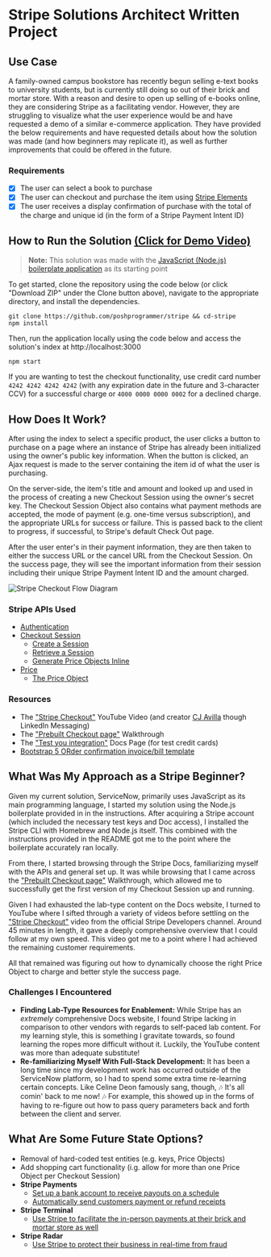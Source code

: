 # Stripe Solutions Architect Written Project
## Use Case
A family-owned campus bookstore has recently begun selling e-text books to university students, but is currently still doing so out of their brick and mortar store. With a reason and desire to open up selling of e-books online, they are considering Stripe as a facilitating vendor. However, they are struggling to visualize what the user experience would be and have requested a demo of a similar e-commerce application. They have provided the below requirements and have requested details about how the solution was made (and how beginners may replicate it), as well as further improvements that could be offered in the future.

### Requirements
 - [X] The user can select a book to purchase
 - [X] The user can checkout and purchase the item using [Stripe Elements](https://stripe.com/payments/elements)
 - [X] The user receives a display confirmation of purchase with the total of the charge and unique id (in the form of a Stripe Payment Intent ID)

## How to Run the Solution [(Click for Demo Video)](https://youtu.be/CRV2Q2w8A90)
> **Note:** This solution was made with the [JavaScript (Node.js) boilerplate application](https://github.com/mattmitchell6/sa-takehome-project-node) as its starting point

To get started, clone the repository using the code below (or click "Download ZIP" under the Clone button above), navigate to the appropriate directory, and install the dependencies.
```
git clone https://github.com/poshprogrammer/stripe && cd-stripe
npm install
```
Then, run the application locally using the code below and access the solution's index at http://localhost:3000
```
npm start
```
If you are wanting to test the checkout functionality, use credit card number `4242 4242 4242 4242` (with any expiration date in the future and 3-character CCV) for a successful charge or `4000 0000 0000 0002` for a declined charge.
## How Does It Work?
After using the index to select a specific product, the user clicks a button to purchase on a page where an instance of Stripe has already been initialized using the owner's public key information. When the button is clicked, an Ajax request is made to the server containing the item id of what the user is purchasing.

On the server-side, the item's title and amount and looked up and used in the process of creating a new Checkout Session using the owner's secret key. The Checkout Session Object also contains what payment methods are accepted, the mode of payment (e.g. one-time versus subscription), and the appropriate URLs for success or failure. This is passed back to the client to progress, if successful, to Stripe's default Check Out page.

 After the user enter's in their payment information, they are then taken to either the success URL or the cancel URL from the Checkout Session. On the success page, they will see the important information from their session including their unique Stripe Payment Intent ID and the amount charged.

![Stripe Checkout Flow Diagram](https://i.stack.imgur.com/hQrhp.png)
### Stripe APIs Used

 - [Authentication](https://stripe.com/docs/api/authentication)
 - [Checkout Session](https://stripe.com/docs/api/checkout/sessions)
	 - [Create a Session](https://stripe.com/docs/api/checkout/sessions/create)
	 - [Retrieve a Session](https://stripe.com/docs/api/checkout/sessions/retrieve)
	 - [Generate Price Objects Inline](https://stripe.com/docs/api/checkout/sessions/create#create_checkout_session-line_items-price_data)
 - [Price](https://stripe.com/docs/api/prices)
	 - [The Price Object](https://stripe.com/docs/api/prices/object)

### Resources
  - The ["Stripe Checkout"](https://www.youtube.com/watch?v=UjcSWxPNo18) YouTube Video (and creator [CJ Avilla](https://www.linkedin.com/in/cjavilla/) though LinkedIn Messaging)
 - The ["Prebuilt Checkout page"](https://stripe.com/docs/checkout/quickstart) Walkthrough
 - The ["Test you integration"](https://stripe.com/docs/testing) Docs Page (for test credit cards)
 - [Bootstrap 5 ORder confirmation invoice/bill template](https://bbbootstrap.com/snippets/bootstrap-order-confirmation-invoice-bill-template-49857128)

## What Was My Approach as a Stripe Beginner?
Given my current solution, ServiceNow, primarily uses JavaScript as its main programming language, I started my solution using the Node.js boilerplate provided in in the instructions. After acquiring a Stripe account (which included the necessary test keys and Doc access), I installed the Stripe CLI with Homebrew and Node.js itself. This combined with the instructions provided in the README got me to the point where the boilerplate accurately ran locally.

From there, I started browsing through the Stripe Docs, familiarizing myself with the APIs and general set up. It was while browsing that I came across the ["Prebuilt Checkout page"](https://stripe.com/docs/checkout/quickstart) Walkthrough, which allowed me to successfully get the first version of my Checkout Session up and running.

Given I had exhausted the lab-type content on the Docs website, I turned to YouTube where I sifted through a variety of videos before settling on the ["Stripe Checkout"](https://www.youtube.com/watch?v=UjcSWxPNo18) video from the official Stripe Developers channel. Around 45 minutes in length, it gave a deeply comprehensive overview that I could follow at my own speed. This video got me to a point where I had achieved the remaining customer requirements.

All that remained was figuring out how to dynamically choose the right Price Object to charge and better style the success page.
### Challenges I Encountered

 - **Finding Lab-Type Resources for Enablement:** While Stripe has an *extremely* comprehensive Docs website, I found Stripe lacking in comparison to other vendors with regards to self-paced lab content. For my learning style, this is something I gravitate towards, so found learning the ropes more difficult without it. Luckily, the YouTube content was more than adequate substitute!
 - **Re-familiarizing Myself With Full-Stack Development:** It has been a long time since my development work has occurred outside of the ServiceNow platform, so I had to spend some extra time re-learning certain concepts. Like Celine Deon famously sang, though, 🎶 It's all comin' back to me now!  🎶 For example, this showed up in the forms of having to re-figure out how to pass query parameters back and forth between the client and server.


## What Are Some Future State Options?

 - Removal of hard-coded test entities (e.g. keys, Price Objects)
 - Add shopping cart functionality (i.g. allow for more than one Price Object per Checkout Session)
 - **Stripe Payments**
	 - [Set up a bank account to receive payouts on a schedule](https://stripe.com/docs/payouts)
	 - [Automatically send customers payment or refund receipts](https://stripe.com/docs/receipts)
 - **Stripe Terminal**
	 - [Use Stripe to facilitate the in-person payments at their brick and mortar store as well](https://stripe.com/docs/terminal/designing-integration)
 - **Stripe Radar**
	 - [Use Stripe to protect their business in real-time from fraud](https://stripe.com/docs/radar/integration)
